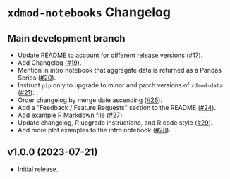 # `xdmod-notebooks` Changelog

## Main development branch
- Update README to account for different release versions ([\#17](https://github.com/ubccr/xdmod-notebooks/pull/17)).
- Add Changelog ([\#19](https://github.com/ubccr/xdmod-notebooks/pull/19)).
- Mention in intro notebook that aggregate data is returned as a Pandas Series ([\#20](https://github.com/ubccr/xdmod-notebooks/pull/20)).
- Instruct `pip` only to upgrade to minor and patch versions of `xdmod-data` ([\#21](https://github.com/ubccr/xdmod-notebooks/pull/21)).
- Order changelog by merge date ascending ([\#26](https://github.com/ubccr/xdmod-notebooks/pull/26)).
- Add a "Feedback / Feature Requests" section to the README ([\#24](https://github.com/ubccr/xdmod-notebooks/pull/24)).
- Add example R Markdown file ([\#27](https://github.com/ubccr/xdmod-notebooks/pull/27)).
- Update changelog, R upgrade instructions, and R code style ([\#29](https://github.com/ubccr/xdmod-notebooks/pull/29)).
- Add more plot examples to the intro notebook ([\#28](https://github.com/ubccr/xdmod-notebooks/pull/28)).

## v1.0.0 (2023-07-21)
- Initial release.
